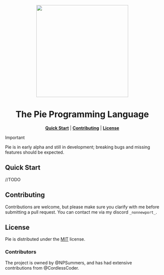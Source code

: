 <div align="center">
    <img src="./res/pie.png" height=300>
    <h1>The Pie Programming Language</h1>

[**Quick Start**](#quick-start) | [**Contributing**](#contributing) | [**License**](#license)

</div>

> [!IMPORTANT]
> Pie is in early alpha and still in development; breaking bugs and missing features should be expected.

## Quick Start

//TODO

## Contributing

Contributions are welcome, but please make sure you clarify with me before submitting a pull request. You can contact me via my discord `_nonnewport_`.

## License

Pie is distributed under the [MIT](./LICENSE) license.

### Contributors
The project is owned by @NPSummers, and has had extensive contributions from @CordlessCoder.
